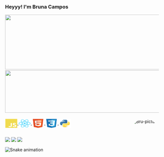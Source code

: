 ### Heyyy! I'm Bruna Campos

<div align="left">
  <a href="https://github.com/BruCamps">
  <img height="180em" width="2000em" src="https://github-readme-stats.vercel.app/api?username=brucamps&show_icons=true&theme=dracula&include_all_commits=true&count_private=true"/>
  <img height="140em" width="1000em" src="https://github-readme-stats.vercel.app/api/top-langs/?username=brucamps&layout=compact&langs_count=7&theme=dracula"/>
</div>
  
  <div style="display: inline_block"><br>
  <img align="center" alt="Bru-Js" height="30" width="40" src="https://raw.githubusercontent.com/devicons/devicon/master/icons/javascript/javascript-plain.svg">

  <img align="center" alt="Bru-React" height="30" width="40" src="https://raw.githubusercontent.com/devicons/devicon/master/icons/react/react-original.svg">
  <img align="center" alt="Bru-HTML" height="30" width="40" src="https://raw.githubusercontent.com/devicons/devicon/master/icons/html5/html5-original.svg">
  <img align="center" alt="Bru-CSS" height="30" width="40" src="https://raw.githubusercontent.com/devicons/devicon/master/icons/css3/css3-original.svg">
  <img align="center" alt=Bru-Python" height="30" width="40" src="https://raw.githubusercontent.com/devicons/devicon/master/icons/python/python-original.svg">
  <img align="right" alt="Bru-picture" height="150" style="border-radius:50px;" src="https://cdn.dribbble.com/users/9618070/avatars/normal/0c2b8f6ae8efe2cded826331d3651238.png?1635294227">
</div>
  
  ##
  
  <div> 
  <a href="https://www.instagram.com/somebody_passionate/" target="_blank"><img src="https://img.shields.io/badge/-Instagram-%23E4405F?style=for-the-badge&logo=instagram&logoColor=white" target="_blank"></a>
  <a href = "mailto:belac@etepd.com"><img src="https://img.shields.io/badge/Gmail-D14836?style=for-the-badge&logo=gmail&logoColor=white" target="_blank"></a>
  <a href="https://www.linkedin.com/in/bruna-campos-a40418219/" target="_blank"><img src="https://img.shields.io/badge/-LinkedIn-%230077B5?style=for-the-badge&logo=linkedin&logoColor=white" target="_blank"></a> 
 
  ![Snake animation](https://github.com/brucamps/brucamps/blob/output/github-contribution-grid-snake.svg)
  
</div>

